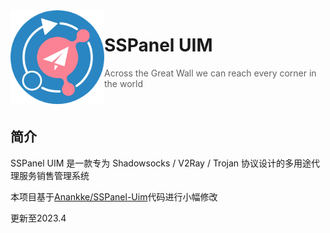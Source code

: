 <img src="public/images/uim-logo-round_192x192.png" alt="logo" width="150" height="150" align="left" />

<h1>SSPanel UIM</h1>

> Across the Great Wall we can reach every corner in the world

<br/>

## 简介

SSPanel UIM 是一款专为 Shadowsocks / V2Ray / Trojan 协议设计的多用途代理服务销售管理系统

本项目基于[Anankke/SSPanel-Uim](https://github.com/Anankke/SSPanel-Uim.git)代码进行小幅修改

更新至2023.4